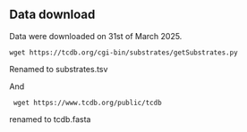 ## Data download

Data were downloaded on 31st of March 2025.

```
wget https://tcdb.org/cgi-bin/substrates/getSubstrates.py
```
Renamed to substrates.tsv

And 
```
 wget https://www.tcdb.org/public/tcdb
```
renamed to tcdb.fasta

